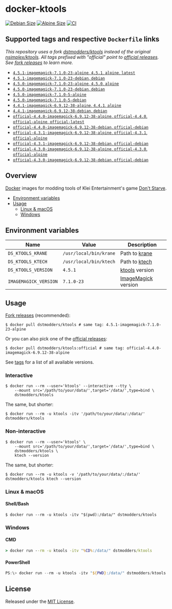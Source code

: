 # docker-ktools

[![Debian Size](https://img.shields.io/docker/image-size/dstmodders/ktools/debian?label=debian%20size)](https://hub.docker.com/r/dstmodders/ktools)
[![Alpine Size](https://img.shields.io/docker/image-size/dstmodders/ktools/alpine?label=alpine%20size)](https://hub.docker.com/r/dstmodders/ktools)
[![CI](https://img.shields.io/github/workflow/status/dstmodders/docker-ktools/CI?label=ci)](https://github.com/dstmodders/docker-ktools/actions/workflows/ci.yml)

## Supported tags and respective `Dockerfile` links

_This repository uses a fork [dstmodders/ktools][] instead of the original
[nsimplex/ktools][]. All tags prefixed with "official" point to
[official releases][]. See [fork releases][] to learn more._

- [`4.5.1-imagemagick-7.1.0-23-alpine`, `4.5.1`, `alpine`, `latest`](https://github.com/dstmodders/docker-ktools/blob/cae3464a089c31c8b4836fdd2a6dc12b0abd8730/latest/alpine/Dockerfile)
- [`4.5.1-imagemagick-7.1.0-23-debian`, `debian`](https://github.com/dstmodders/docker-ktools/blob/cae3464a089c31c8b4836fdd2a6dc12b0abd8730/latest/debian/Dockerfile)
- [`4.5.0-imagemagick-7.1.0-23-alpine`, `4.5.0`, `alpine`](https://github.com/dstmodders/docker-ktools/blob/cae3464a089c31c8b4836fdd2a6dc12b0abd8730/latest/alpine/Dockerfile)
- [`4.5.0-imagemagick-7.1.0-23-debian`, `debian`](https://github.com/dstmodders/docker-ktools/blob/cae3464a089c31c8b4836fdd2a6dc12b0abd8730/latest/debian/Dockerfile)
- [`4.5.0-imagemagick-7.1.0-5-alpine`](https://github.com/dstmodders/docker-ktools/blob/ef2d40c3fc2e675ca492371e0e539f13449a1846/latest/alpine/Dockerfile)
- [`4.5.0-imagemagick-7.1.0-5-debian`](https://github.com/dstmodders/docker-ktools/blob/ef2d40c3fc2e675ca492371e0e539f13449a1846/latest/debian/Dockerfile)
- [`4.4.1-imagemagick-6.9.12-38-alpine`, `4.4.1`, `alpine`](https://github.com/dstmodders/docker-ktools/blob/cae3464a089c31c8b4836fdd2a6dc12b0abd8730/latest/alpine/Dockerfile)
- [`4.4.1-imagemagick-6.9.12-38-debian`, `debian`](https://github.com/dstmodders/docker-ktools/blob/cae3464a089c31c8b4836fdd2a6dc12b0abd8730/latest/debian/Dockerfile)
- [`official-4.4.0-imagemagick-6.9.12-38-alpine`, `official-4.4.0`, `official-alpine`, `official-latest`](https://github.com/dstmodders/docker-ktools/blob/cae3464a089c31c8b4836fdd2a6dc12b0abd8730/official/alpine/Dockerfile)
- [`official-4.4.0-imagemagick-6.9.12-38-debian`, `official-debian`](https://github.com/dstmodders/docker-ktools/blob/cae3464a089c31c8b4836fdd2a6dc12b0abd8730/official/debian/Dockerfile)
- [`official-4.3.1-imagemagick-6.9.12-38-alpine`, `official-4.3.1`, `official-alpine`](https://github.com/dstmodders/docker-ktools/blob/cae3464a089c31c8b4836fdd2a6dc12b0abd8730/official/alpine/Dockerfile)
- [`official-4.3.1-imagemagick-6.9.12-38-debian`, `official-debian`](https://github.com/dstmodders/docker-ktools/blob/cae3464a089c31c8b4836fdd2a6dc12b0abd8730/official/debian/Dockerfile)
- [`official-4.3.0-imagemagick-6.9.12-38-alpine`, `official-4.3.0`, `official-alpine`](https://github.com/dstmodders/docker-ktools/blob/cae3464a089c31c8b4836fdd2a6dc12b0abd8730/official/alpine/Dockerfile)
- [`official-4.3.0-imagemagick-6.9.12-38-debian`, `official-debian`](https://github.com/dstmodders/docker-ktools/blob/cae3464a089c31c8b4836fdd2a6dc12b0abd8730/official/debian/Dockerfile)

## Overview

[Docker][] images for modding tools of Klei Entertainment's game
[Don't Starve][].

- [Environment variables](#environment-variables)
- [Usage](#usage)
  - [Linux & macOS](#linux--macos)
  - [Windows](#windows)

## Environment variables

| Name                  | Value                  | Description             |
| --------------------- | ---------------------- | ----------------------- |
| `DS_KTOOLS_KRANE`     | `/usr/local/bin/krane` | Path to [krane][]       |
| `DS_KTOOLS_KTECH`     | `/usr/local/bin/ktech` | Path to [ktech][]       |
| `DS_KTOOLS_VERSION`   | `4.5.1`                | [ktools][] version      |
| `IMAGEMAGICK_VERSION` | `7.1.0-23`             | [ImageMagick][] version |

## Usage

[Fork releases][] (recommended):

```shell
$ docker pull dstmodders/ktools # same tag: 4.5.1-imagemagick-7.1.0-23-alpine
```

Or you can also pick one of the [official releases][]:

```shell
$ docker pull dstmodders/ktools:official # same tag: official-4.4.0-imagemagick-6.9.12-38-alpine
```

See [tags][] for a list of all available versions.

### Interactive

```shell
$ docker run --rm --user='ktools' --interactive --tty \
    --mount src='/path/to/your/data/',target='/data/',type=bind \
    dstmodders/ktools
```

The same, but shorter:

```shell
$ docker run --rm -u ktools -itv '/path/to/your/data/:/data/' dstmodders/ktools
```

### Non-interactive

```shell
$ docker run --rm --user='ktools' \
    --mount src='/path/to/your/data/',target='/data/',type=bind \
    dstmodders/ktools \
    ktech --version
```

The same, but shorter:

```shell
$ docker run --rm -u ktools -v '/path/to/your/data/:/data/' dstmodders/ktools ktech --version
```

### Linux & macOS

#### Shell/Bash

```shell
$ docker run --rm -u ktools -itv "$(pwd):/data/" dstmodders/ktools
```

### Windows

#### CMD

```cmd
> docker run --rm -u ktools -itv "%CD%:/data/" dstmodders/ktools
```

#### PowerShell

```powershell
PS:\> docker run --rm -u ktools -itv "${PWD}:/data/" dstmodders/ktools
```

## License

Released under the [MIT License](https://opensource.org/licenses/MIT).

[@nsimplex]: https://github.com/nsimplex
[docker]: https://www.docker.com/
[don't starve]: https://www.klei.com/games/dont-starve
[dstmodders/ktools]: https://github.com/dstmodders/ktools
[fork releases]: https://github.com/dstmodders/ktools/releases
[gcc]: https://gcc.gnu.org/
[imagemagick]: https://imagemagick.org/index.php
[krane]: https://github.com/nsimplex/ktools#krane
[ktech]: https://github.com/nsimplex/ktools#ktech
[ktools]: https://github.com/nsimplex/ktools
[latest state]: https://github.com/nsimplex/ktools/tree/a1d1362bdb2b9aa9146d7177fbf0e351eab414ba
[nsimplex/ktools]: https://github.com/nsimplex/ktools
[official releases]: https://github.com/nsimplex/ktools/releases
[official]: https://github.com/nsimplex/ktools/releases
[tags]: https://hub.docker.com/r/dstmodders/ktools/tags
[v4.4.0]: https://github.com/dstmodders/ktools/releases/tag/4.4.0
[v4.4.1]: https://github.com/dstmodders/ktools/releases/tag/v4.4.1
